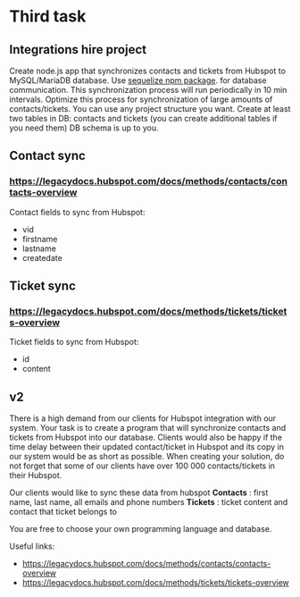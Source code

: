 # Third task

## Integrations hire project
Create node.js app that synchronizes contacts and tickets from Hubspot to
MySQL/MariaDB database.
Use [sequelize npm package](https://www.npmjs.com/package/sequelize). for database communication.
This synchronization process will run periodically in 10 min intervals.
Optimize this process for synchronization of large amounts of contacts/tickets.
You can use any project structure you want.
Create at least two tables in DB: contacts and tickets (you can create additional tables if
you need them)
DB schema is up to you.

## Contact sync
### https://legacydocs.hubspot.com/docs/methods/contacts/contacts-overview

Contact fields to sync from Hubspot:

* vid
* firstname
* lastname
* createdate

## Ticket sync
### https://legacydocs.hubspot.com/docs/methods/tickets/tickets-overview

Ticket fields to sync from Hubspot:

* id
* content

## v2

There is a high demand from our clients for Hubspot integration with our system. Your task is
to create a program that will synchronize contacts and tickets from Hubspot into our
database.
Clients would also be happy if the time delay between their updated contact/ticket in
Hubspot and its copy in our system would be as short as possible.
When creating your solution, do not forget that some of our clients have over 100 000
contacts/tickets in their Hubspot.

Our clients would like to sync these data from hubspot
**Contacts** : first name, last name, all emails and phone numbers
**Tickets** : ticket content and contact that ticket belongs to

You are free to choose your own programming language and database.

Useful links:

* https://legacydocs.hubspot.com/docs/methods/contacts/contacts-overview
* https://legacydocs.hubspot.com/docs/methods/tickets/tickets-overview